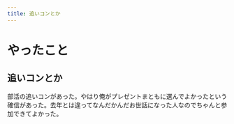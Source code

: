 ```yaml
---
title: 追いコンとか
---
```


# やったこと

## 追いコンとか

部活の追いコンがあった。やはり俺がプレゼントまともに選んでよかったという確信があった。去年とは違ってなんだかんだお世話になった人なのでちゃんと参加できてよかった。